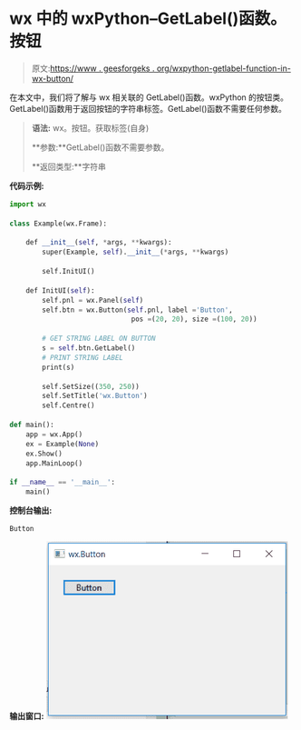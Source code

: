 # wx 中的 wxPython–GetLabel()函数。按钮

> 原文:[https://www . geesforgeks . org/wxpython-getlabel-function-in-wx-button/](https://www.geeksforgeeks.org/wxpython-getlabel-function-in-wx-button/)

在本文中，我们将了解与 wx 相关联的 GetLabel()函数。wxPython 的按钮类。GetLabel()函数用于返回按钮的字符串标签。GetLabel()函数不需要任何参数。

> **语法:** wx。按钮。获取标签(自身)
> 
> **参数:**GetLabel()函数不需要参数。
> 
> **返回类型:**字符串

**代码示例:**

```py
import wx

class Example(wx.Frame):

    def __init__(self, *args, **kwargs):
        super(Example, self).__init__(*args, **kwargs)

        self.InitUI()

    def InitUI(self):
        self.pnl = wx.Panel(self)
        self.btn = wx.Button(self.pnl, label ='Button', 
                              pos =(20, 20), size =(100, 20))

        # GET STRING LABEL ON BUTTON
        s = self.btn.GetLabel()
        # PRINT STRING LABEL
        print(s)

        self.SetSize((350, 250))
        self.SetTitle('wx.Button')
        self.Centre()

def main():
    app = wx.App()
    ex = Example(None)
    ex.Show()
    app.MainLoop()

if __name__ == '__main__':
    main()
```

**控制台输出:**

```py
Button

```

**输出窗口:**
![](img/74eea21532d58564f73ad41fa0386976.png)